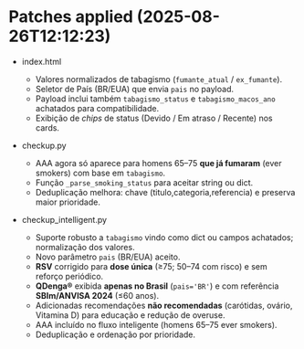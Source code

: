 
# Patches applied (2025-08-26T12:12:23)
- index.html
  - Valores normalizados de tabagismo (`fumante_atual` / `ex_fumante`).
  - Seletor de País (BR/EUA) que envia `pais` no payload.
  - Payload inclui também `tabagismo_status` e `tabagismo_macos_ano` achatados para compatibilidade.
  - Exibição de *chips* de status (Devido / Em atraso / Recente) nos cards.

- checkup.py
  - AAA agora só aparece para homens 65–75 **que já fumaram** (ever smokers) com base em `tabagismo`.
  - Função `_parse_smoking_status` para aceitar string ou dict.
  - Deduplicação melhora: chave (titulo,categoria,referencia) e preserva maior prioridade.

- checkup_intelligent.py
  - Suporte robusto a `tabagismo` vindo como dict ou campos achatados; normalização dos valores.
  - Novo parâmetro `pais` (BR/EUA) aceito.
  - **RSV** corrigido para **dose única** (≥75; 50–74 com risco) e sem reforço periódico.
  - **QDenga®** exibida **apenas no Brasil** (`pais='BR'`) e com referência **SBIm/ANVISA 2024** (≤60 anos).
  - Adicionadas recomendações **não recomendadas** (carótidas, ovário, Vitamina D) para educação e redução de overuse.
  - AAA incluído no fluxo inteligente (homens 65–75 ever smokers).
  - Deduplicação e ordenação por prioridade.
